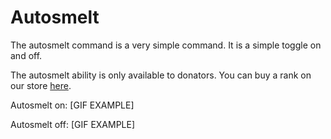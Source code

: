 # Autosmelt
The autosmelt command is a very simple command. It is a simple toggle on and off.

The autosmelt ability is only available to donators. You can buy a rank on our store [here](https://store.arsentic.net).

Autosmelt on:
[GIF EXAMPLE]

Autosmelt off:
[GIF EXAMPLE]
